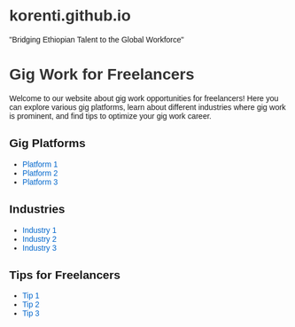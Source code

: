 # korenti.github.io
"Bridging Ethiopian Talent to the Global Workforce"

<html>

<head>

  <title>Gig Work for Freelancers</title>
    <style>
        body {
            font-family: Arial, sans-serif;
            margin: 0;
            padding: 20px;
        }
        h1 {
            color: #333;
        }
        p {
            margin-bottom: 10px;
        }
        .link {
            color: #0066cc;
            text-decoration: none;
        }
        .link:hover {
            text-decoration: underline;
        }
        .container {
            max-width: 600px;
            margin: 0 auto;
        }
    </style>

</head>

<body>
    <div class="container">
        <h1>Gig Work for Freelancers</h1>
        <p>Welcome to our website about gig work opportunities for freelancers! Here you can explore various gig platforms, learn about different industries where gig work is prominent, and find tips to optimize your gig work career.</p>
        <h2>Gig Platforms</h2>
        <ul>
            <li><a href="#" class="link">Platform 1</a></li>
            <li><a href="#" class="link">Platform 2</a></li>
            <li><a href="#" class="link">Platform 3</a></li>
        </ul>
        <h2>Industries</h2>
        <ul>
            <li><a href="#" class="link">Industry 1</a></li>
            <li><a href="#" class="link">Industry 2</a></li>
            <li><a href="#" class="link">Industry 3</a></li>
        </ul>
        <h2>Tips for Freelancers</h2>
        <ul>
            <li><a href="#" class="link">Tip 1</a></li>
            <li><a href="#" class="link">Tip 2</a></li>
            <li><a href="#" class="link">Tip 3</a></li>
        </ul>
    </div>
</body>
</html>
